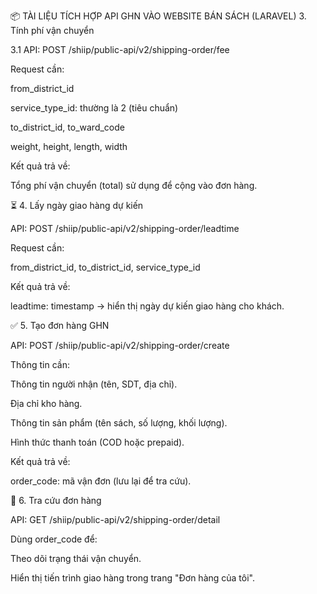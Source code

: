 📦 TÀI LIỆU TÍCH HỢP API GHN VÀO WEBSITE BÁN SÁCH (LARAVEL)
 3. Tính phí vận chuyển

3.1 API: POST /shiip/public-api/v2/shipping-order/fee

Request cần:

from_district_id

service_type_id: thường là 2 (tiêu chuẩn)

to_district_id, to_ward_code

weight, height, length, width

Kết quả trả về:

Tổng phí vận chuyển (total) sử dụng để cộng vào đơn hàng.

⏳ 4. Lấy ngày giao hàng dự kiến

API: POST /shiip/public-api/v2/shipping-order/leadtime

Request cần:

from_district_id, to_district_id, service_type_id

Kết quả trả về:

leadtime: timestamp -> hiển thị ngày dự kiến giao hàng cho khách.

✅ 5. Tạo đơn hàng GHN

API: POST /shiip/public-api/v2/shipping-order/create

Thông tin cần:

Thông tin người nhận (tên, SDT, địa chỉ).

Địa chỉ kho hàng.

Thông tin sản phẩm (tên sách, số lượng, khối lượng).

Hình thức thanh toán (COD hoặc prepaid).

Kết quả trả về:

order_code: mã vận đơn (lưu lại để tra cứu).

🔄 6. Tra cứu đơn hàng

API: GET /shiip/public-api/v2/shipping-order/detail

Dùng order_code để:

Theo dõi trạng thái vận chuyển.

Hiển thị tiến trình giao hàng trong trang "Đơn hàng của tôi".